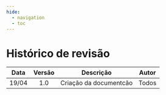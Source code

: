 ```yaml
---
hide:
  - navigation
  - toc
---
```


# Histórico de revisão

| Data  | Versão | Descrição              | Autor |
| :---: | :----: | ---------------------- | ----- |
| 19/04 |  1.0   | Criação da documentcão | Todos |